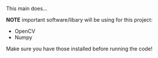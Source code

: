 This main does...

**NOTE**
important software/libary will be using for this project:

- OpenCV
- Numpy

Make sure you have those installed before running the code!
